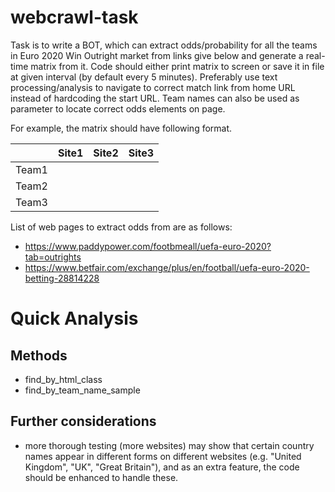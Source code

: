 # webcrawl-task

Task is to write a BOT, which can extract odds/probability for all the teams in Euro 2020 Win Outright market from links give below and generate a real-time matrix from it. Code should either print matrix to screen or save it in file at given interval (by default every 5 minutes). Preferably use text processing/analysis to navigate to correct match link from home URL instead of hardcoding the start URL. Team names can also be used as parameter to locate correct odds elements on page.

For example, the matrix should have following format.

||	Site1	|Site2	|Site3|
|---|---|---|---|
|Team1||||
|Team2||||
|Team3||||

List of web pages to extract odds from are as follows:
* https://www.paddypower.com/footbmeall/uefa-euro-2020?tab=outrights
* https://www.betfair.com/exchange/plus/en/football/uefa-euro-2020-betting-28814228

# Quick Analysis

## Methods
* find_by_html_class
* find_by_team_name_sample

## Further considerations
* more thorough testing (more websites) may show that certain country names appear in different forms on different websites (e.g. "United Kingdom", "UK", "Great Britain"), and as an extra feature, the code should be enhanced to handle these.

